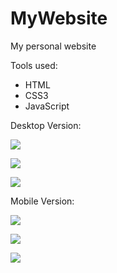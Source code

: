 # MyWebsite
My personal website

Tools used:

 - HTML
 - CSS3
 - JavaScript

Desktop Version:

![](Images/w1.PNG)

![](Images/w2.PNG)

![](Images/w3.PNG)

Mobile Version:

![](Images/w4.jpg)

![](Images/w5.jpg)

![](Images/w6.jpg)